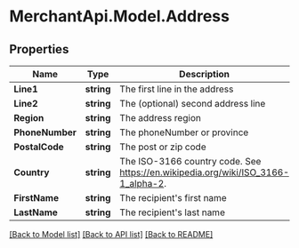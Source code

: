 # MerchantApi.Model.Address
## Properties

Name | Type | Description | Notes
------------ | ------------- | ------------- | -------------
**Line1** | **string** | The first line in the address | 
**Line2** | **string** | The (optional) second address line | [optional] 
**Region** | **string** | The address region | 
**PhoneNumber** | **string** | The phoneNumber or province | 
**PostalCode** | **string** | The post or zip code | 
**Country** | **string** | The ISO-3166 country code. See https://en.wikipedia.org/wiki/ISO_3166-1_alpha-2. | 
**FirstName** | **string** | The recipient&#39;s first name | [optional] 
**LastName** | **string** | The recipient&#39;s last name | [optional] 

[[Back to Model list]](../README.md#documentation-for-models) [[Back to API list]](../README.md#documentation-for-api-endpoints) [[Back to README]](../README.md)

